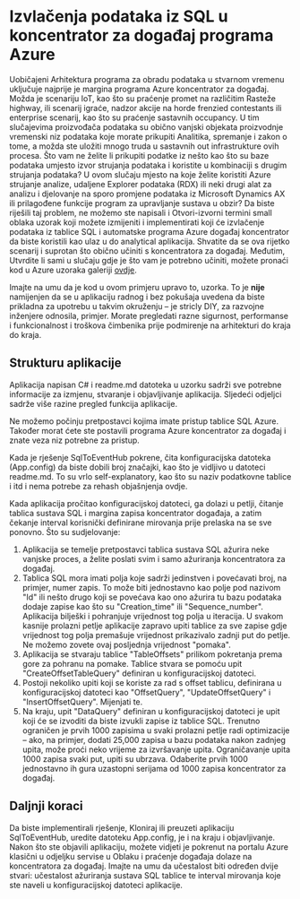 <properties
   pageTitle="Izvlačenja podataka SQL u Azure događaj koncentratora | Microsoft Azure"
   description="Pregled događaja koncentratora uvoz iz uzorka SQL"
   services="event-hubs"
   documentationCenter="na"
   authors="spyrossak"
   manager="timlt"
   editor=""/>

<tags 
   ms.service="event-hubs"
   ms.devlang="na"
   ms.topic="article"
   ms.tgt_pltfrm="na"
   ms.workload="na"
   ms.date="08/25/2016"
   ms.author="spyros;sethm" />

# <a name="pulling-data-from-sql-into-an-azure-event-hub"></a>Izvlačenja podataka iz SQL u koncentrator za događaj programa Azure

Uobičajeni Arhitektura programa za obradu podataka u stvarnom vremenu uključuje najprije je margina programa Azure koncentrator za događaj. Možda je scenariju IoT, kao što su praćenje promet na različitim Rasteže highway, ili scenarij igraće, nadzor akcije na horde frenzied contestants ili enterprise scenarij, kao što su praćenje sastavnih occupancy. U tim slučajevima proizvođača podataka su obično vanjski objekata proizvodnje vremenski niz podataka koje morate prikupiti Analitika, spremanje i zakon o tome, a možda ste uložiti mnogo truda u sastavnih out infrastrukture ovih procesa. Što vam ne želite li prikupiti podatke iz nešto kao što su baze podataka umjesto izvor strujanja podataka i koristite u kombinaciji s drugim strujanja podataka? U ovom slučaju mjesto na koje želite koristiti Azure strujanje analize, udaljene Explorer podataka (RDX) ili neki drugi alat za analizu i djelovanje na sporo promjene podataka iz Microsoft Dynamics AX ili prilagođene funkcije program za upravljanje sustava u obzir? Da biste riješili taj problem, ne možemo ste napisali i Otvori-izvorni termini small oblaka uzorak koji možete izmijeniti i implementirati koji će izvlačenje podataka iz tablice SQL i automatske programa Azure događaj koncentrator da biste koristili kao ulaz u do analytical aplikacija. Shvatite da se ova rijetko scenarij i suprotan što obično učiniti s koncentratora za događaj. Međutim, Utvrdite li sami u slučaju gdje je što vam je potrebno učiniti, možete pronaći kod u Azure uzoraka galeriji [ovdje](https://azure.microsoft.com/documentation/samples/event-hubs-dotnet-import-from-sql/).  

Imajte na umu da je kod u ovom primjeru upravo to, uzorka. To je **nije** namijenjen da se u aplikaciju radnog i bez pokušaja uvedena da biste prikladna za upotrebu u takvim okruženju – je stricly DIY, za razvojne inženjere odnosila, primjer. Morate pregledati razne sigurnost, performanse i funkcionalnost i troškova čimbenika prije podmirenje na arhitekturi do kraja do kraja.

## <a name="application-structure"></a>Strukturu aplikacije

Aplikacija napisan C# i readme.md datoteka u uzorku sadrži sve potrebne informacije za izmjenu, stvaranje i objavljivanje aplikacija. Sljedeći odjeljci sadrže više razine pregled funkcija aplikacije.

Ne možemo počinju pretpostavci kojima imate pristup tablice SQL Azure. Također morat ćete ste postavili programa Azure koncentrator za događaj i znate veza niz potrebne za pristup.

Kada je rješenje SqlToEventHub pokrene, čita konfiguracijska datoteka (App.config) da biste dobili broj značajki, kao što je vidljivo u datoteci readme.md. To su vrlo self-explanatory, kao što su naziv podatkovne tablice i itd i nema potrebe za rehash objašnjenja ovdje. 

Kada aplikacija pročitao konfiguracijskoj datoteci, ga dolazi u petlji, čitanje tablica sustava SQL i margina zapisa koncentrator događaja, a zatim čekanje interval korisnički definirane mirovanja prije prelaska na se sve ponovno. Što su sudjelovanje:

1. Aplikacija se temelje pretpostavci tablica sustava SQL ažurira neke vanjske proces, a želite poslati svim i samo ažuriranja koncentratora za događaj.
2. Tablica SQL mora imati polja koje sadrži jedinstven i povećavati broj, na primjer, numer zapis. To može biti jednostavno kao polje pod nazivom "Id" ili nešto drugo koji se povećava kao ono ažurira tu bazu podataka dodaje zapise kao što su "Creation_time" ili "Sequence_number". Aplikacija bilješki i pohranjuje vrijednost tog polja u iteracija. U svakom kasnije prolazni petlje aplikacije zapravo upiti tablice za sve zapise gdje vrijednost tog polja premašuje vrijednost prikazivalo zadnji put do petlje. Ne možemo zovete ovaj posljednja vrijednost "pomaka".
3. Aplikacija se stvaraju tablice "TableOffsets" prilikom pokretanja prema gore za pohranu na pomake. Tablice stvara se pomoću upit "CreateOffsetTableQuery" definiran u konfiguracijskoj datoteci. 
4. Postoji nekoliko upiti koji se koriste za rad s offset tablicu, definirana u konfiguracijskoj datoteci kao "OffsetQuery", "UpdateOffsetQuery" i "InsertOffsetQuery". Mijenjati te.
5. Na kraju, upit "DataQuery" definiran u konfiguracijskoj datoteci je upit koji će se izvoditi da biste izvukli zapise iz tablice SQL. Trenutno ograničen je prvih 1000 zapisima u svaki prolazni petlje radi optimizacije – ako, na primjer, dodati 25,000 zapisa u bazu podataka nakon zadnjeg upita, može proći neko vrijeme za izvršavanje upita. Ograničavanje upita 1000 zapisa svaki put, upiti su ubrzava. Odaberite prvih 1000 jednostavno ih gura uzastopni serijama od 1000 zapisa koncentrator za događaj.    

## <a name="next-steps"></a>Daljnji koraci

Da biste implementirali rješenje, Kloniraj ili preuzeti aplikaciju SqlToEventHub, uredite datoteku App.config, je i na kraju i objavljivanje. Nakon što ste objavili aplikaciju, možete vidjeti je pokrenut na portalu Azure klasični u odjeljku servise u Oblaku i praćenje događaja dolaze na koncentratora za događaj. Imajte na umu da učestalost biti određen dvije stvari: učestalost ažuriranja sustava SQL tablice te interval mirovanja koje ste naveli u konfiguracijskoj datoteci aplikacije.